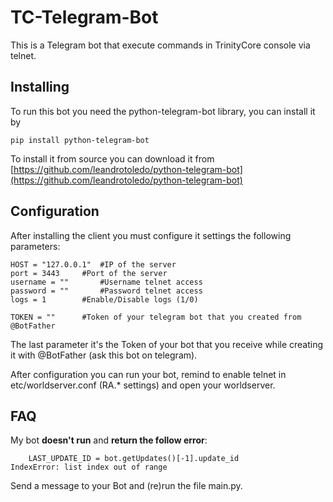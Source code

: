 # TC-Telegram-Bot
This is a Telegram bot that execute commands in TrinityCore console via telnet.

## Installing

To run this bot you need the python-telegram-bot library, you can install it by

`pip install python-telegram-bot`

To install it from source you can download it from [https://github.com/leandrotoledo/python-telegram-bot](https://github.com/leandrotoledo/python-telegram-bot)




## Configuration

After installing the client you must configure it settings the following parameters:

```
HOST = "127.0.0.1"	#IP of the server
port = 3443		#Port of the server
username = ""		#Username telnet access 
password = ""		#Password telnet access
logs = 1		#Enable/Disable logs (1/0)

TOKEN = ""		#Token of your telegram bot that you created from @BotFather
```

The last parameter it's the Token of your bot that you receive while creating it with @BotFather (ask this bot on telegram).

After configuration you can run your bot, remind to enable telnet in etc/worldserver.conf (RA.* settings) and open your worldserver.


## FAQ

My bot **doesn't run** and **return the follow error**:

```
    LAST_UPDATE_ID = bot.getUpdates()[-1].update_id
IndexError: list index out of range
```

Send a message to your Bot and (re)run the file main.py.



